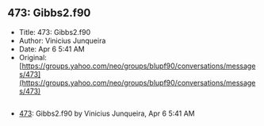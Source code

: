 ## 473: Gibbs2.f90

- Title: 473: Gibbs2.f90
- Author: Vinicius Junqueira
- Date: Apr 6 5:41 AM
- Original: [https://groups.yahoo.com/neo/groups/blupf90/conversations/messages/473](https://groups.yahoo.com/neo/groups/blupf90/conversations/messages/473)

```

```

- [473](0473.md): Gibbs2.f90 by Vinicius Junqueira, Apr 6 5:41 AM
